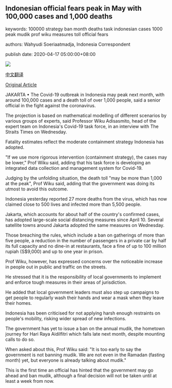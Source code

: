 ## Indonesian official fears peak in May with 100,000 cases and 1,000 deaths

keywords: 100000 strategy ban month deaths task indonesian cases 1000 peak mudik prof wiku measures toll official fears

authors: Wahyudi Soeriaatmadja, Indonesia Correspondent

publish date: 2020-04-17 05:00:00+08:00

![](https://www.straitstimes.com/sites/default/files/styles/x_large/public/articles/2020/04/17/ST_20200417_VNWIKU_5605691.jpg?itok=t5JPQ2vu)

[中文翻译](Indonesian%20official%20fears%20peak%20in%20May%20with%20100%2C000%20cases%20and%201%2C000%20deaths_zh.md)

[Original Article](https://www.straitstimes.com/asia/se-asia/indonesian-official-fears-peak-in-may-with-100000-cases-and-1000-deaths)

JAKARTA • The Covid-19 outbreak in Indonesia may peak next month, with around 100,000 cases and a death toll of over 1,000 people, said a senior official in the fight against the coronavirus.

The projection is based on mathematical modelling of different scenarios by various groups of experts, said Professor Wiku Adisasmito, head of the expert team on Indonesia's Covid-19 task force, in an interview with The Straits Times on Wednesday.

Fatality estimates reflect the moderate containment strategy Indonesia has adopted.

"If we use more rigorous intervention (containment strategy), the cases may be lower," Prof Wiku said, adding that his task force is developing an integrated data collection and management system for Covid-19.

Judging by the unfolding situation, the death toll "may be more than 1,000 at the peak", Prof Wiku said, adding that the government was doing its utmost to avoid this outcome.

Indonesia yesterday reported 27 more deaths from the virus, which has now claimed close to 500 lives and infected more than 5,500 people.

Jakarta, which accounts for about half of the country's confirmed cases, has adopted large-scale social distancing measures since April 10. Several satellite towns around Jakarta adopted the same measures on Wednesday.

Those breaching the rules, which include a ban on gatherings of more than five people, a reduction in the number of passengers in a private car by half its full capacity and no dine-in at restaurants, face a fine of up to 100 million rupiah (S$9,000) and up to one year in prison.

Prof Wiku, however, has expressed concerns over the noticeable increase in people out in public and traffic on the streets.

He stressed that it is the responsibility of local governments to implement and enforce tough measures in their areas of jurisdiction.

He added that local government leaders must also step up campaigns to get people to regularly wash their hands and wear a mask when they leave their homes.

Indonesia has been criticised for not applying harsh enough restraints on people's mobility, risking wider spread of new infections.

The government has yet to issue a ban on the annual mudik, the hometown journey for Hari Raya Aidilfitri which falls late next month, despite mounting calls to do so.

When asked about this, Prof Wiku said: "It is too early to say the government is not banning mudik. We are not even in the Ramadan (fasting month) yet, but everyone is already talking about mudik."

This is the first time an official has hinted that the government may go ahead and ban mudik, although a final decision will not be taken until at least a week from now.